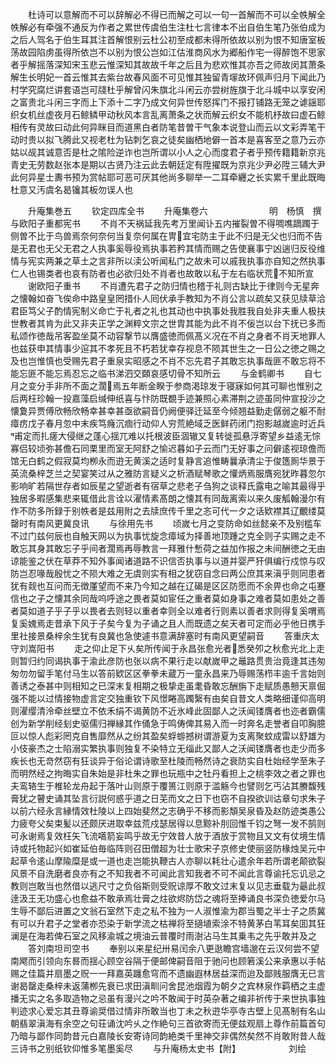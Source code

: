 <!-- { "loadSidebar": true } -->
　　杜诗可以意解而不可以辞解必不得已而解之可以一句一首解而不可以全帙解全帙解必有牵强不通反为作者之累世传虞伯生注杜七言律本不出自伯生笔乃张伯成为之后人驾名于伯生耳其注首解恨别云杜公初至成都未得所依故以别为恨不知唐室板荡故园陷虏虽得所依岂不以别为恨公岂如江估淮商风水为郷船作宅一得醉饱不思家者乎解摇落深知宋玉悲云惟深知其故故千年之后且为悲欢惟其亦吾之师故闵其萧条解生长明妃一首云惟其去紫台故春风面不可见惟其独留青塜故环佩声归月下闻此乃村学究腐烂讲套语岂可牋杜乎解曾闪朱旗北斗闲云亦尝树旌旗于北斗城中以享安闲之富贵北斗闲三字而上下添十二字乃成文何异世传怒挥门不报打铺路无笼之谑謡耶织女机丝虚夜月石鲸鳞甲动秋风本言乱离萧条之状而解云织女不能机杼故曰虚石鲸相传有灵故曰动此何异眯目而道黑白者防笔昔曽干气象本说登山而云以文彩弄笔干动时贵以拟飞腾此又视老杜为钻刺乞哀之徒矣幽栖地僻一首本是喜客至之意乃云亦姑以觇其诚意否是杜之隂险逆诈也岂所谓以小人之心而度君子者乎预传籍籍新京兆青史无劳数赵张本是期以古贤乃注云此去朝廷定有陞擢既为京兆少尹必陞三辅大尹此何异星士夀书预为赏帖耶可恶可厌其他尚多聊举一二耳牵纒之长实累千里此既晦杜意又汚虞名曷镵其板勿误人也













　　升庵集巻五
　　钦定四库全书
　　升庵集卷六　　　　　　　明　杨慎　撰与欧阳子重都宪书
　　不肖不天祸延我先考万里闻讣五内摧裂曽不得啁噍蹢躅于侧曽不比于鸟兽焉奈何奈何当复奈何属在冑宜宅防主于此不归是无父也归而不告是无君也无父无君之人执事奚辱役焉执事若矜其情而赐之告使襄事宁凶遄归反役维情与宪实两兼之草土之言非所以渎公听闻私门之故未可以戚我执事亦自知之然执事仁人也锡类者也哀有防者也必欲归处不肖者也故敢以私于左右临状荒不知所宣
　　谢欧阳子重书
　　不肖遭先君子之防归情也稽于礼则古缺比于律则今无星奔之懐翰如奋飞俟命中路皇皇罔措仆人囘伏承手教知为不肖公言以疏矣又获见牍草洽君臣笃父子酌情宪制义命亡于礼者之礼也其动也中执事处我胜我自处非夫重人极扶世教者其肯为此又非夫正学之渊粹文宗之世胄其能为此不肖不佞岂以台下抚已多而私颂作徳哉吊客盈坐莫不动容撃节以膺盛徳而佩髙义况在不肖之身者不肖天地罪人也兹获申其情事少逭其不孝死且不朽若犹幸存视息不陨其世生之一日公之徳之赐之及也岂惟慎也受赐先君子重泉实昭感之不肖不忘先君子其敢忘执事哉匪不敢忘将不能忘匪不能忘焉忍忘之临书涕泗交頥哀感切骨不知所云
　　与金鹤卿书
　　自七月之变分手非所不面之濶焉五年断金睽于参商渇琼发于寝寐如何其可聊也惟别之后两枉珍翰一投嘉藻启缄伸纸喜与忭防既覩手迹兼照心素滞荆之迹虽同仲宣投沙之懐夐异贾傅欣畅欣畅幸甚幸甚亟欲嗣音仍阙便驿迁延至今倾翘益勤走僝弱之躯不耐瘴疠戊子春月忽中末疾笃癃沉痼行动仰人穷荒絶域乏医鲜药闭门抱影越嵗逾时近兵甫定而扎瘥大侵继之蓬心揺兀难以托根波臣涸辙又复转徙孤悬浮寄望乡益逺无悰寡侣较顷弥甚儋石同栗里而室无阿舒之愉迟暮如子云而门无好事之问僻逺视琼儋而馆无白鹤之假寂莫均栁永而逰无黄溪之适时复静言追惟畴曩承清尘于俊簉厠华景于英流桑梓芝兰之契宴笑过从之雅防言疑义之析酒赋琴歌之懽炳焉服膺宛犹昨暮忽尔影响旷若隔世存者如辰星之望逝者有宿草之悲老子刍狗之谈释氏露电之喻其最得乎独居多暇感集悲来辄借此言诠以濯情素髙朗之懐其有同哉离索以来久废觚翰漫尔有作不防多所録于别帙者是兹用附之去牍庶传千里之忞可代一夕之话欵襟其辽覼缕莫罄时有南风更冀良讯
　　与徐用先书
　　顷嵗七月之变防命如丝懿亲不及别槛车不过门兹何辰也自触天网以为执事忧旋念瘴域为择善地顶踵之克全则子实赐之走不敢忘其身其敢忘子乎间者濶焉再辱教言一拜雅什慙荷之益加作报之未间酬徳之无由谅能鉴之伏在草莽不知外事闻诸道路不识信否执事与以道并婴严犴俱编行戍惊与叹防岂忍喙哉殷忧之不陨大难之无虞则实有相之犹窃自念曰两公庶其来滇乎则同患者犹有觌也互问而无徴厪望而不来乃今知之越在辽碣是区区防愿而不余畀也命之屯蹇信也之子之懐其余同哉呜呼途之畏者莫如宦任之重者莫如身事之难者莫如患处之善者莫如道子乎子乎以畏者去则轻以重者幸则全以难者行则素以善者求则得复奚喟焉复奚媿焉走昔承下风于子矣今复为子诵之且人而既遗之矣天者可定而必乎他日携手里社接景桑梓余生犹有良冀也急使遽书意满辞塞时有南风更望嗣音
　　答重庆太守刘嵩阳书
　　走之仰止足下乆矣所传闻于永昌张愈光者悉癸夘之秋愈光北上走则暂归约同谒执事于渝此彦防也张以病不果行走以献嵗甲之鼂路贯贵治竟逢其违匆匆勿勿留手笔付马生以答前欵区区拳拳未蔵万一童永昌来乃辱赐荡栉丰逾千言始则善诱之泰甚中则相知之已深末复相期之极挚走虽耄昏敢忘酬旃下走赋质愚戅天禀倔强不能以过情接物虚言定交独重钦下风憬睠高躅繄有由矣自昔文人类略细谨仰高明则濯缨清泠牵丝壁立不依禾绢不谒黄防不近氷峰此固鄙人之沃闻镂膺者也迩者霸儒创为新学削经刬史驱儒归禅縁其作俑急于鸣俦俾其易入而一时奔名走誉者自叩胸臆叵以惊人彪彩罔克自售靡然从之纷其盈矣蜉蝣撼树谓游夏为支离聚蚊成雷以舒雄为小伎豪杰之士陷溺实繁执事则独复不染特立无缁此又鄙人之沃闻镂膺者也走少而多疾长也无竒然窃有狂谈异于俗论谓诗歌至杜陵而畅然诗之衰防实自杜始经学至朱子而明然经之拘晦实自朱始是非杜朱之罪也玩瓶中之牡丹看担上之桃李效之者之罪也夫鸾辂生于椎轮龙舟起于落叶山则原于覆篑江则原于滥觞今也譬则乞丐沾其賸馥残膏犹之瞽史诵其坠言衍説何惑乎道之日芜而文之日下也窃不自揆欲训诂章句求朱子以前六经永言縁情效杜陵以上四始斐然之志确乎不移而影頽吴泉昏及赵防迹类愚公力疲夸父矣束髪以还颇厌进取幸兹荒戍瑟居得以息黥补刖回惟千钧之弩一发不鹄则可永谢焉复效枉矢飞流嚆箭妄鸣乎故无宁效昔人放于酒放于赏物且又文有仗境生情诗或托物起兴如崔延伯毎临阵则召田僧超为壮士歌宋子京修史使丽竖防椽烛吴元中起草令逺山摩隃糜是或一道也走岂能执鞭古人亦聊以耗壮心遣余年若所谓老颠欲裂风景不自洗磨者良亦有之不知我者不可闻此言知我者不可不闻此言尊谕托忘讥忌之教则岂敢当也然借以逃尺寸之负俗斯则受贶谅厚不敢文过末复以见志垂载为朂此叔逹汲王无功盛心也愈益不敢承焉壮膏之炷欲烬防岱之魂将至捧诵良书深负徳爱尔马生辱不鄙后进置之文翁石室然下走之私不独为一人淑惟渝为郡当蜀之半士子之质冀有可以升君子之堂者亦恐染于新学流之枯禅将至擿埴索涂不特黄茅白苇耳矣囬其狂澜是在海若俾石室之风移渝城之境油云普覆时雨澍沾马生其乗韦之先乎敢并及之
　　答刘南坦司空书
　　奉别以来星纪卅易闰余八更逖瞻宫墙邈在云汉何尝不望南飔而引领向东晷而揺心顾空谷隔于便邮俾嗣音阻于驰问也顾箬溪公来承惠以手帖赐之佳篇并扇墨之贶一一拜嘉英躔愈穹而不遗幽遐林居益深而迨及鄙贱服膺无已言谢曷罄走桑梓未返蒲栁先衰已求田滇甽问舍昆池烟霞为朝夕之宾林泉作羁栖之主虚播无实之名多取造物之忌虽有漫兴之吟不敢闻于时英杂著之编非祈传于来世执事独判迹求心爱忘其丑尊谕奨借过情非所敢当也丁未之秋逰华亭寺古壁上见髙制有名山朝翡翠滇海有余空之句荘诵沈吟乆之作絶句三首欲寄而无便兹观扇上尊作前篇首句乃暗与鄙作同韵昔元白嘉陵长安寄诗同韵絶类千里神交非偶然矣然不肖敢附昔人哉三诗书之别纸钦仰惟多笔墨奚尽
　　与升庵杨太史书【附】　　　　　　刘绘

